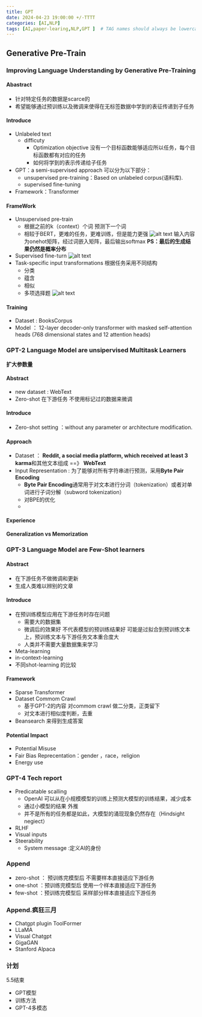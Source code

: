 ```yaml
---
title: GPT
date: 2024-04-23 19:00:00 +/-TTTT
categories: [AI,NLP]
tags: [AI,paper-learing,NLP,GPT ]  # TAG names should always be lowercase
---
```

## Generative Pre-Train 
### Improving Language Understanding by Generative Pre-Training
#### Abastract
* 针对特定任务的数据是scarce的
* 希望能够通过预训练以及微调来使得在无标签数据中学到的表征传递到子任务
#### Introduce
* Unlabeled text 
  * difficuty
    * Optimization objective 没有一个目标函数能够适应所以任务，每个目标函数都有对应的任务
    * 如何将学到的表示传递给子任务
*  GPT：a semi-supervised approach
  可以分为以下部分：
   *  unsupervised pre-training：Based on unlabeled corpus(语料库).
   *  supervised fine-tuning
* Framework：Transformer
#### FrameWork
* Unsupervised pre-train
  *  根据之前的k（context）个词 预测下一个词
  *  相较于BERT，更难的任务，更难训练，但是能力更强
![alt text](https://raw.githubusercontent.com/huazZeng/huazZeng.github.io/main/_posts/img/GPT-1-objection.png)
输入内容为onehot矩阵，经过词嵌入矩阵，最后输出softmax
**PS：最后的生成结果仍然是概率分布**
* Supervised fine-turn
  ![alt text](https://raw.githubusercontent.com/huazZeng/huazZeng.github.io/main/_posts/img/GPT-1-fineturn.png)
* Task-specific input transformations 根据任务采用不同结构
  * 分类
  * 蕴含
  * 相似
  * 多项选择题
![alt text](https://raw.githubusercontent.com/huazZeng/huazZeng.github.io/main/_posts/img/GPT-1-task.png)
#### Training
* Dataset : BooksCorpus
* Model ： 12-layer decoder-only transformer with masked self-attention heads (768 dimensional states and 12
attention heads)


### GPT-2 Language Model are unsipervised Multitask Learners
**扩大参数量**
#### Abstract
* new dataset : WebText
* Zero-shot 在下游任务 不使用标记过的数据来微调
#### Introduce
* Zero-shot setting ：without any parameter or architecture modification.
#### Approach
* Dataset ： **Reddit, a social media platform, which received at least 3 karma**和其他文本组成 ==》 **WebText**
* Input Representation : 为了能够对所有字符串进行预测，采用**Byte Pair Encoding**
  * **Byte Pair Encoding**通常用于对文本进行分词（tokenization）或者对单词进行子词分解（subword tokenization）
  * 对BPE的优化
  * 
####  Experience

#### Generalization vs Memorization



### GPT-3 Language Model are Few-Shot learners
#### Abstract
* 在下游任务不做微调和更新
* 生成人类难以辨别的文章

#### Introduce
* 在预训练模型应用在下游任务时存在问题
  * 需要大的数据集
  * 微调后的效果好 不代表模型的预训练结果好 可能是过拟合到预训练文本上，预训练文本与下游任务文本重合度大
  * 人类并不需要大量数据集来学习
* Meta-learning
* in-context-learning
* 不同shot-learning 的比较
#### Framework
* Sparse Transformer
* Dataset Commom Crawl
    * 基于GPT-2的内容 对commom crawl 做二分类，正类留下
    * 对文本进行相似度判断，去重
* Beansearch 来得到生成答案

#### Potential Impact
- Potential Misuse
- Fair Bias Reprecentation：gender ，race，religion
- Energy use








### GPT-4 Tech report
* Predicatable scalling
  * OpenAI 可以从在小规模模型的训练上预测大模型的训练结果，减少成本
  * 通过小模型的结果 外推
  * 并不是所有的任务都是如此，大模型的涌现现象仍然存在（Hindsight negiect）
* RLHF
* Visual inputs
* Steerability
  * System message :定义AI的身份

### Append
* zero-shot ： 预训练完模型后 不需要样本直接适应下游任务
* one-shot ：预训练完模型后 使用一个样本直接适应下游任务
* few-shot ：预训练完模型后 采样部分样本直接适应下游任务


### Append.疯狂三月
* Chatgpt plugin ToolFormer
* LLaMA
* Visual Chatgpt
* GigaGAN
* Stanford Alpaca
### 计划
5.5结束
* GPT模型
* 训练方法
* GPT-4多模态


